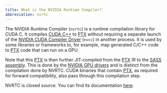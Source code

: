 ```yaml
---
title: What is the NVIDIA Runtime Compiler?
abbreviation: nvrtc
---
```


The NVIDIA Runtime Compiler (`nvrtc`) is a runtime compilation library for CUDA
C. It compiles [CUDA C++](/host-software/cuda-c) to
[PTX](/device-software/parallel-thread-execution) without requiring
a separate launch of the
[NVIDIA CUDA Compiler Driver](/host-software/nvcc) (`nvcc`) in
another process. It is used by some libraries or frameworks to, for example, map
generated C/C++ code to
[PTX](/device-software/parallel-thread-execution) code that can run
on a GPU.

Note that this [PTX](/device-software/parallel-thread-execution) is
then further JIT-compiled from the
[PTX](/device-software/parallel-thread-execution) IR to the
[SASS assembly](/device-software/streaming-assembler). This is done
by the [NVIDIA GPU drivers](/host-software/nvidia-gpu-drivers) and
is distinct from the compilation done by NVRTC. CUDA binaries that contain
[PTX](/device-software/parallel-thread-execution), as required for
forward compatibility, also pass through this compilation step.

NVRTC is closed source. You can find its documentation
[here](https://docs.nvidia.com/cuda/nvrtc/index.html).
